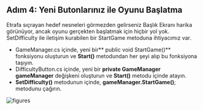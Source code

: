 ## Adım 4: Yeni Butonlarınız ile Oyunu Başlatma
Etrafa sıçrayan hedef nesneleri görmezden gelirseniz Başlık Ekranı  harika görünüyor, ancak oyunu gerçekten başlatmak için hiçbir yol yok. SetDifficulty ile iletişim kurabilen bir StartGame metoduna ihtiyacımız var.

- GameManager.cs içinde, yeni bir** public void StartGame()** fonksiyonu oluşturun ve **Start()** metodundan her şeyi alıp bu fonksiyona taşıyın.
- DifficultyButton.cs içinde, yeni bir **private GameManager gameManager** değişkeni oluşturun ve **Start()** metodu içinde atayın.
- **SetDifficulty()** metodunun içinde, **gameManager.StartGame()**; metodunu çağırın.

![figures]()

